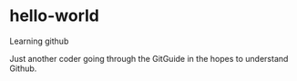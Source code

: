 # hello-world
Learning github

Just another coder going through the GitGuide in the hopes to understand Github.
